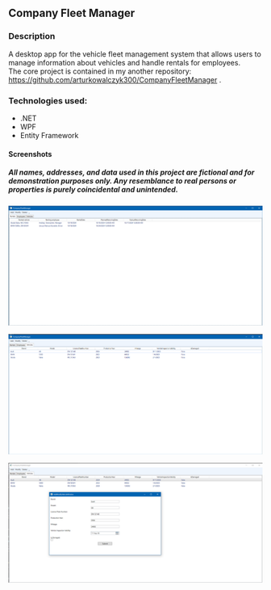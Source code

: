 ## Company Fleet Manager

### Description

A desktop app for the vehicle fleet management system that allows users to manage information about vehicles and handle rentals for employees.  
The core project is contained in my another repository: https://github.com/arturkowalczyk300/CompanyFleetManager .

### Technologies used:
- .NET
- WPF
- Entity Framework

#### Screenshots  

##### All names, addresses, and data used in this project are fictional and for demonstration purposes only. Any resemblance to real persons or properties is purely coincidental and unintended.

![Screenshot 1 - Rentals](/res/Rentals.png?raw=true "Rentals")  

![Screenshot 2 - Vehicles](/res/Vehicles.png?raw=true "Vehicles")  

![Screenshot 3 - Modify](/res/Modify.png?raw=true "Modify")